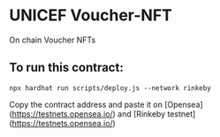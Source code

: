 # UNICEF Voucher-NFT

On chain Voucher NFTs

## To run this contract:
`npx hardhat run scripts/deploy.js --network rinkeby`

Copy the contract address and paste it on [Opensea] (https://testnets.opensea.io/) and [Rinkeby testnet] (https://testnets.opensea.io/)





```
